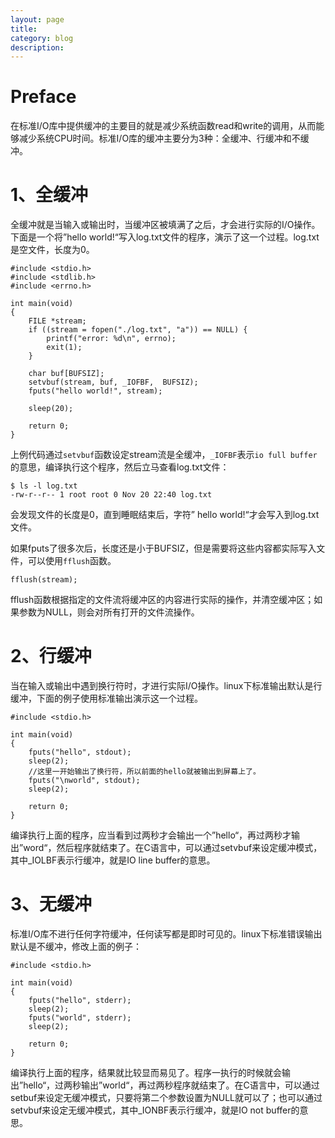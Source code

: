 ```yaml
---
layout: page
title:
category: blog
description:
---
```

# Preface

在标准I/O库中提供缓冲的主要目的就是减少系统函数read和write的调用，从而能够减少系统CPU时间。标准I/O库的缓冲主要分为3种：全缓冲、行缓冲和不缓冲。

# 1、全缓冲
全缓冲就是当输入或输出时，当缓冲区被填满了之后，才会进行实际的I/O操作。下面是一个将”hello world!“写入log.txt文件的程序，演示了这一个过程。log.txt是空文件，长度为0。

	#include <stdio.h>
	#include <stdlib.h>
	#include <errno.h>

	int main(void)
	{
	    FILE *stream;
	    if ((stream = fopen("./log.txt", "a")) == NULL) {
	        printf("error: %d\n", errno);
	        exit(1);
	    }

	    char buf[BUFSIZ];
	    setvbuf(stream, buf, _IOFBF,  BUFSIZ);
	    fputs("hello world!", stream);

	    sleep(20);

	    return 0;
	}

上例代码通过`setvbuf`函数设定stream流是全缓冲，`_IOFBF`表示`io full buffer`的意思，编译执行这个程序，然后立马查看log.txt文件：

	$ ls -l log.txt
	-rw-r--r-- 1 root root 0 Nov 20 22:40 log.txt

会发现文件的长度是0，直到睡眠结束后，字符” hello world!“才会写入到log.txt文件。

如果fputs了很多次后，长度还是小于BUFSIZ，但是需要将这些内容都实际写入文件，可以使用`fflush`函数。

	fflush(stream);

fflush函数根据指定的文件流将缓冲区的内容进行实际的操作，并清空缓冲区；如果参数为NULL，则会对所有打开的文件流操作。

# 2、行缓冲
当在输入或输出中遇到换行符时，才进行实际I/O操作。linux下标准输出默认是行缓冲，下面的例子使用标准输出演示这一个过程。

	#include <stdio.h>

	int main(void)
	{
	    fputs("hello", stdout);
	    sleep(2);
	    //这里一开始输出了换行符，所以前面的hello就被输出到屏幕上了。
	    fputs("\nworld", stdout);
	    sleep(2);

	    return 0;
	}

编译执行上面的程序，应当看到过两秒才会输出一个”hello“，再过两秒才输出”word“，然后程序就结束了。在C语言中，可以通过setvbuf来设定缓冲模式，其中_IOLBF表示行缓冲，就是IO line buffer的意思。

# 3、无缓冲
标准I/O库不进行任何字符缓冲，任何读写都是即时可见的。linux下标准错误输出默认是不缓冲，修改上面的例子：

	#include <stdio.h>

	int main(void)
	{
	    fputs("hello", stderr);
	    sleep(2);
	    fputs("world", stderr);
	    sleep(2);

	    return 0;
	}

编译执行上面的程序，结果就比较显而易见了。程序一执行的时候就会输出”hello“，过两秒输出”world“，再过两秒程序就结束了。在C语言中，可以通过setbuf来设定无缓冲模式，只要将第二个参数设置为NULL就可以了；也可以通过setvbuf来设定无缓冲模式，其中_IONBF表示行缓冲，就是IO not buffer的意思。
